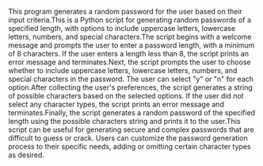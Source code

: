 This program generates a random password for the user based on their input criteria.This is a Python script for generating random passwords of a specified length, with options to include uppercase letters, lowercase letters, numbers, and special characters.The script begins with a welcome message and prompts the user to enter a password length, with a minimum of 8 characters. If the user enters a length less than 8, the script prints an error message and terminates.Next, the script prompts the user to choose whether to include uppercase letters, lowercase letters, numbers, and special characters in the password. The user can select "y" or "n" for each option.After collecting the user's preferences, the script generates a string of possible characters based on the selected options. If the user did not select any character types, the script prints an error message and terminates.Finally, the script generates a random password of the specified length using the possible characters string and prints it to the user.This script can be useful for generating secure and complex passwords that are difficult to guess or crack. Users can customize the password generation process to their specific needs, adding or omitting certain character types as desired.

